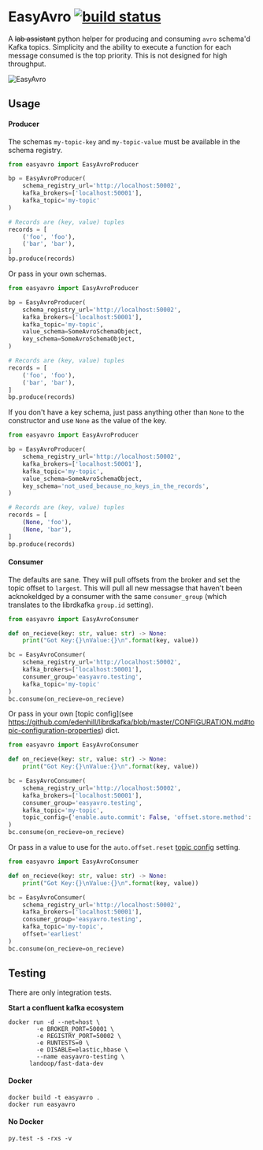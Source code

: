 # EasyAvro  [![build status](http://git.axiom/axiom/easyavro/badges/master/build.svg)](http://git.axiom/axiom/easyavro/commits/master)

A ~~lab assistant~~ python helper for producing and consuming `avro` schema'd Kafka topics. Simplicity and the ability to execute a function for each message consumed is the top priority. This is not designed for high throughput.

![EasyAvro](https://upload.wikimedia.org/wikipedia/en/5/59/Beaker_%28Muppet%29.jpg)


## Usage

#### Producer

The schemas `my-topic-key` and `my-topic-value` must be available in the schema registry.

```python
from easyavro import EasyAvroProducer

bp = EasyAvroProducer(
    schema_registry_url='http://localhost:50002',
    kafka_brokers=['localhost:50001'],
    kafka_topic='my-topic'
)

# Records are (key, value) tuples
records = [
    ('foo', 'foo'),
    ('bar', 'bar'),
]
bp.produce(records)
```

Or pass in your own schemas.

```python
from easyavro import EasyAvroProducer

bp = EasyAvroProducer(
    schema_registry_url='http://localhost:50002',
    kafka_brokers=['localhost:50001'],
    kafka_topic='my-topic',
    value_schema=SomeAvroSchemaObject,
    key_schema=SomeAvroSchemaObject,
)

# Records are (key, value) tuples
records = [
    ('foo', 'foo'),
    ('bar', 'bar'),
]
bp.produce(records)
```

If you don't have a key schema, just pass anything other than `None` to the
constructor and use `None` as the value of the key.

```python
from easyavro import EasyAvroProducer

bp = EasyAvroProducer(
    schema_registry_url='http://localhost:50002',
    kafka_brokers=['localhost:50001'],
    kafka_topic='my-topic',
    value_schema=SomeAvroSchemaObject,
    key_schema='not_used_because_no_keys_in_the_records',
)

# Records are (key, value) tuples
records = [
    (None, 'foo'),
    (None, 'bar'),
]
bp.produce(records)
```


#### Consumer

The defaults are sane. They will pull offsets from the broker and set the topic offset to `largest`. This will pull all new messagse that haven't been acknokeldged by a consumer with the same `consumer_group` (which translates to the librdkafka `group.id` setting).

```python
from easyavro import EasyAvroConsumer

def on_recieve(key: str, value: str) -> None:
    print("Got Key:{}\nValue:{}\n".format(key, value))

bc = EasyAvroConsumer(
    schema_registry_url='http://localhost:50002',
    kafka_brokers=['localhost:50001'],
    consumer_group='easyavro.testing',
    kafka_topic='my-topic'
)
bc.consume(on_recieve=on_recieve)
```

Or pass in your own [topic config](see https://github.com/edenhill/librdkafka/blob/master/CONFIGURATION.md#topic-configuration-properties) dict.

```python
from easyavro import EasyAvroConsumer

def on_recieve(key: str, value: str) -> None:
    print("Got Key:{}\nValue:{}\n".format(key, value))

bc = EasyAvroConsumer(
    schema_registry_url='http://localhost:50002',
    kafka_brokers=['localhost:50001'],
    consumer_group='easyavro.testing',
    kafka_topic='my-topic',
    topic_config={'enable.auto.commit': False, 'offset.store.method': 'file'}
)
bc.consume(on_recieve=on_recieve)
```

Or pass in a value to use for the `auto.offset.reset` [topic config](https://github.com/edenhill/librdkafka/blob/master/CONFIGURATION.md#topic-configuration-properties) setting.

```python
from easyavro import EasyAvroConsumer

def on_recieve(key: str, value: str) -> None:
    print("Got Key:{}\nValue:{}\n".format(key, value))

bc = EasyAvroConsumer(
    schema_registry_url='http://localhost:50002',
    kafka_brokers=['localhost:50001'],
    consumer_group='easyavro.testing',
    kafka_topic='my-topic',
    offset='earliest'
)
bc.consume(on_recieve=on_recieve)
```

## Testing

There are only integration tests.

**Start a confluent kafka ecosystem**

```
docker run -d --net=host \
        -e BROKER_PORT=50001 \
        -e REGISTRY_PORT=50002 \
        -e RUNTESTS=0 \
        -e DISABLE=elastic,hbase \
        --name easyavro-testing \
      landoop/fast-data-dev
```

#### Docker

```
docker build -t easyavro .
docker run easyavro
```

#### No Docker

```
py.test -s -rxs -v
```
